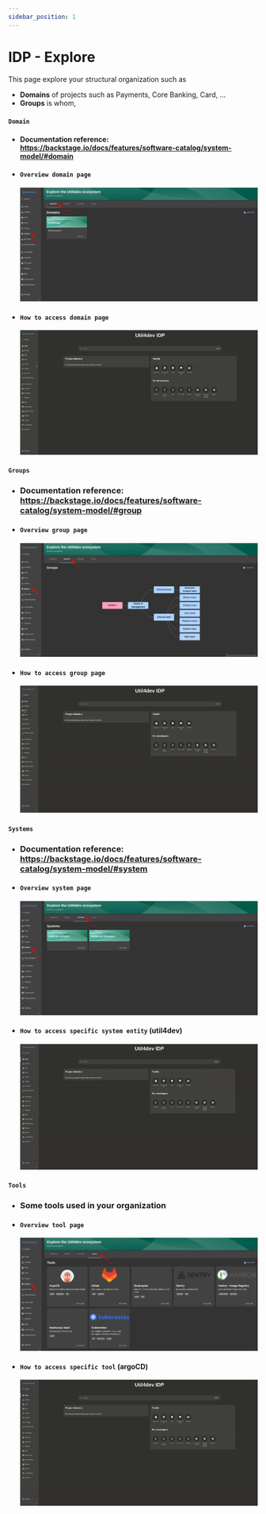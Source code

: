 ```yaml
---
sidebar_position: 1
---
```


# IDP - Explore

This page explore your structural organization such as

- **Domains** of projects such as Payments, Core Banking, Card, ...
- **Groups** is whom, 

#### `Domain`
- #### Documentation reference: https://backstage.io/docs/features/software-catalog/system-model/#domain

- #### `Overview domain page`

  ![](./img/idp-explore-domain-feature.png)

- #### `How to access domain page`

  ![](./img/explore-domain.gif)


#### `Groups`
- ### Documentation reference: https://backstage.io/docs/features/software-catalog/system-model/#group

- #### `Overview group page`

  ![](./img/idp-explore-group-feature.png)

- #### `How to access group page`

  ![](./img/explore-group.gif)

#### `Systems`
- ### Documentation reference: https://backstage.io/docs/features/software-catalog/system-model/#system

- #### `Overview system page`

  ![](./img/idp-explore-system-feature.png)

- #### `How to access specific system entity` (util4dev)

  ![](./img/explore-system.gif)

#### `Tools`
- ### **Some tools** used in your organization

- #### `Overview tool page`

  ![](./img/idp-explore-tool-feature.png)

- #### `How to access specific tool` (argoCD)

  ![](./img/explore-tool.gif)
